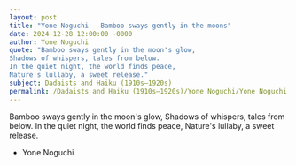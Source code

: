 ```yaml
---
layout: post
title: "Yone Noguchi - Bamboo sways gently in the moons"
date: 2024-12-28 12:00:00 -0000
author: Yone Noguchi
quote: "Bamboo sways gently in the moon's glow,
Shadows of whispers, tales from below.
In the quiet night, the world finds peace,
Nature's lullaby, a sweet release."
subject: Dadaists and Haiku (1910s–1920s)
permalink: /Dadaists and Haiku (1910s–1920s)/Yone Noguchi/Yone Noguchi - Bamboo sways gently in the moons
---
```


Bamboo sways gently in the moon's glow,
Shadows of whispers, tales from below.
In the quiet night, the world finds peace,
Nature's lullaby, a sweet release.

- Yone Noguchi
